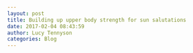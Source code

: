 ```yaml
---
layout: post
title: Building up upper body strength for sun salutations
date: 2017-02-04 08:43:59
author: Lucy Tennyson
categories: Blog
---
```

